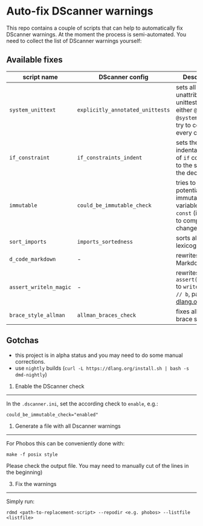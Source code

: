Auto-fix DScanner warnings
==========================

This repo contains a couple of scripts that can help to automatically fix DScanner
warnings.
At the moment the process is semi-automated. You need to collect the list of
DScanner warnings yourself:

Available fixes
---------------

| script name        | DScanner config       			 | Description                   |
| ----------------- | ---------------------------- | ----------------------------- |
|`system_unittext`  | `explicitly_annotated_unittests`  | sets all unattributed unittests to either `@safe` or `@system` (it will try to compile every change)|
|`if_constraint`    | `if_constraints_indent`		  | sets the indentation level of `if` constraints to the same of the declaration |
|`immutable`        | `could_be_immutable_check`		  | tries to set all potentially immutable variables to `const` (it will try to compile every change, WIP) |
|`sort_imports`     | `imports_sortedness`		  | sorts all imports lexicographically |
|`d_code_markdown`  | -		  | rewrites `$(D )` to Markdown |
|`assert_writeln_magic`  | -		  | rewrites `assert(a = b);` to `writeln(a); // b`, part of [dlang.org](https://github.com/dlang/dlang.org/blob/master/assert_writeln_magic.d)|
|`brace_style_allman`     | `allman_braces_check`		  | fixes allman brace styles |

[if_constraints]: https://github.com/Hackerpilot/Dscanner/pull/394

Gotchas
-------

- this project is in alpha status and you may need to do some manual corrections.
- use `nightly` builds (`curl -L https://dlang.org/install.sh | bash -s dmd-nightly`)

1) Enable the DScanner check
----------------------------

In the `.dscanner.ini`, set the according check to `enable`, e.g.:

```
could_be_immutable_check="enabled"
```

1) Generate a file with all Dscanner warnings
---------------------------------------------

For Phobos this can be conveniently done with:

```
make -f posix style
```

Please check the output file.
You may need to manually cut of the lines in the beginning)

3) Fix the warnings
-------------------

Simply run:

```
rdmd <path-to-replacement-script> --repodir <e.g. phobos> --listfile <listfile>
```
